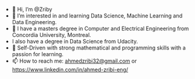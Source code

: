 - 👋 Hi, I’m @Zriby
- 👀 I’m interested in and learning Data Science, Machine Learning and Data Engineering. 
- 🌱 I have a masters degree in Computer and Electrical Engineering from Concordia University, Montreal.
- I also have a degree in Data Science from Udacity.
- 💞️ Self-Driven with strong mathematical and programming skills with a passion for learning.
- 📫 How to reach me: ahmedzribi32@gmail.com or https://www.linkedin.com/in/ahmed-zribi-eng/

<!---
Zriby/Zriby is a ✨ special ✨ repository because its `README.md` (this file) appears on your GitHub profile.
You can click the Preview link to take a look at your changes.
--->
